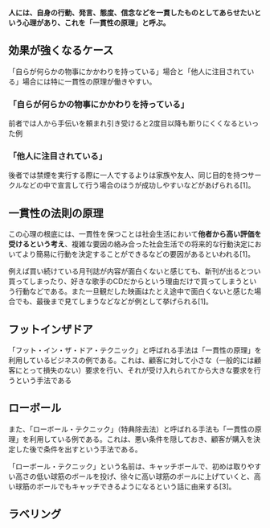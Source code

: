 ﻿



**人には、自身の行動、発言、態度、信念などを一貫したものとしてあらせたいという心理があり、これを「一貫性の原理」と呼ぶ。**


## 効果が強くなるケース

「自らが何らかの物事にかかわりを持っている」場合と「他人に注目されている」場合には特に一貫性の原理が働きやすい。

### 「自らが何らかの物事にかかわりを持っている」


前者では人から手伝いを頼まれ引き受けると2度目以降も断りにくくなるといった例

### 「他人に注目されている」

後者では禁煙を実行する際に一人でするよりは家族や友人、同じ目的を持つサークルなどの中で宣言して行う場合のほうが成功しやすいなどがあげられる[1]。



## 一貫性の法則の原理

この心理の根底には、一貫性を保つことは社会生活において**他者から高い評価を受けるという考え**、複雑な要因の絡み合った社会生活での将来的な行動決定においてより簡易に行動を決定することができるなどの要因があるといわれる[1]。


例えば買い続けている月刊誌が内容が面白くないと感じても、新刊が出るとつい買ってしまったり、好きな歌手のCDだからという理由だけで買ってしまうという行動などである。また一旦観だした映画はたとえ途中で面白くないと感じた場合でも、最後まで見てしまうなどなどが例として挙げられる[1]。



## フットインザドア

「フット・イン・ザ・ドア・テクニック」と呼ばれる手法は「一貫性の原理」を利用しているビジネスの例である。これは、顧客に対して小さな（一般的には顧客にとって損失のない）要求を行い、それが受け入れられてから大きな要求を行うという手法である


## ローボール

また、「ローボール・テクニック」（特典除去法）と呼ばれる手法も「一貫性の原理」を利用している例である。これは、悪い条件を隠しておき、顧客が購入を決定した後で条件を出すという手法である。

「ローボール・テクニック」という名前は、キャッチボールで、初めは取りやすい高さの低い球筋のボールを投げ、徐々に高い球筋のボールに上げていくと、高い球筋のボールでもキャッチできるようになるという話に由来する[3]。



## ラベリング






